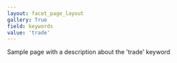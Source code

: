 ```yaml
---
layout: facet_page_layout
gallery: True
field: keywords
value: 'trade'
---
```


Sample page with a description about the 'trade' keyword